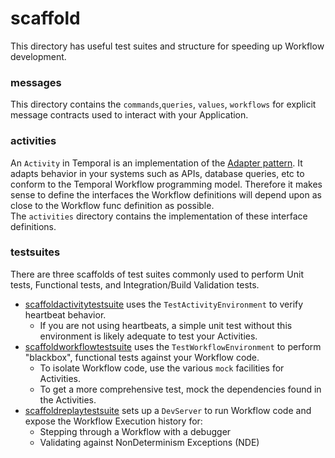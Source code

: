 # scaffold

This directory has useful test suites and structure for speeding up Workflow development.

### messages
This directory contains the `commands`,`queries`, `values`, `workflows` for explicit message contracts used to interact with your Application.

### activities

An `Activity` in Temporal is an implementation of the [Adapter pattern](https://refactoring.guru/design-patterns/adapter). 
It adapts behavior in your systems such as APIs, database queries, etc to conform to the Temporal Workflow programming model.
Therefore it makes sense to define the interfaces the Workflow definitions will depend upon as close to the Workflow func definition as possible.  
The `activities` directory contains the implementation of these interface definitions.

### testsuites
There are three scaffolds of test suites commonly used to perform Unit tests, Functional tests, and Integration/Build Validation tests.

* [scaffoldactivitytestsuite](scaffoldactivitytestsuite.go) uses the `TestActivityEnvironment` to verify heartbeat behavior. 
  * If you are not using heartbeats, a simple unit test without this environment is likely adequate to test your Activities.
* [scaffoldworkflowtestsuite](scaffoldworkflowtestsuite.go) uses the `TestWorkflowEnvironment` to perform "blackbox", functional tests against your Workflow code.
  * To isolate Workflow code, use the various `mock` facilities for Activities. 
  * To get a more comprehensive test, mock the dependencies found in the Activities.
* [scaffoldreplaytestsuite](scaffoldreplaytestsuite.go) sets up a `DevServer` to run Workflow code and expose the Workflow Execution history for:
  * Stepping through a Workflow with a debugger
  * Validating against NonDeterminism Exceptions (NDE)